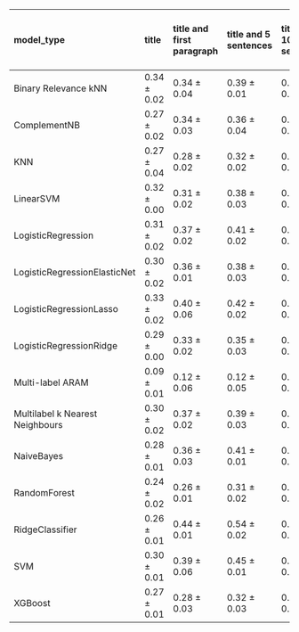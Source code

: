 | model_type                      | title           | title and first paragraph   | title and 5 sentences   | title and 10 sentences   | title and first sentence each paragraph   | raw text            |
|:--------------------------------|:----------------|:----------------------------|:------------------------|:-------------------------|:------------------------------------------|:--------------------|
| Binary Relevance kNN            | 0.34 $\pm$ 0.02 | 0.34 $\pm$ 0.04             | 0.39 $\pm$ 0.01         | 0.46 $\pm$ 0.06          | 0.43 $\pm$ 0.03                           | 0.42 $\pm$ 0.08     |
| ComplementNB                    | 0.27 $\pm$ 0.02 | 0.34 $\pm$ 0.03             | 0.36 $\pm$ 0.04         | 0.46 $\pm$ 0.08          | 0.43 $\pm$ 0.03                           | 0.45 $\pm$ 0.01     |
| KNN                             | 0.27 $\pm$ 0.04 | 0.28 $\pm$ 0.02             | 0.32 $\pm$ 0.02         | 0.33 $\pm$ 0.02          | 0.35 $\pm$ 0.02                           | 0.39 $\pm$ 0.02     |
| LinearSVM                       | 0.32 $\pm$ 0.00 | 0.31 $\pm$ 0.02             | 0.38 $\pm$ 0.03         | 0.40 $\pm$ 0.06          | 0.37 $\pm$ 0.02                           | 0.45 $\pm$ 0.04     |
| LogisticRegression              | 0.31 $\pm$ 0.02 | 0.37 $\pm$ 0.02             | 0.41 $\pm$ 0.02         | 0.43 $\pm$ 0.02          | 0.38 $\pm$ 0.01                           | 0.42 $\pm$ 0.02     |
| LogisticRegressionElasticNet    | 0.30 $\pm$ 0.02 | 0.36 $\pm$ 0.01             | 0.38 $\pm$ 0.03         | 0.37 $\pm$ 0.04          | 0.42 $\pm$ 0.01                           | 0.44 $\pm$ 0.00     |
| LogisticRegressionLasso         | 0.33 $\pm$ 0.02 | 0.40 $\pm$ 0.06             | 0.42 $\pm$ 0.02         | 0.39 $\pm$ 0.02          | 0.39 $\pm$ 0.03                           | 0.42 $\pm$ 0.01     |
| LogisticRegressionRidge         | 0.29 $\pm$ 0.00 | 0.33 $\pm$ 0.02             | 0.35 $\pm$ 0.03         | 0.41 $\pm$ 0.03          | 0.46 $\pm$ 0.03                           | 0.50 $\pm$ 0.03     |
| Multi-label ARAM                | 0.09 $\pm$ 0.01 | 0.12 $\pm$ 0.06             | 0.12 $\pm$ 0.05         | 0.16 $\pm$ 0.06          | 0.16 $\pm$ 0.03                           | 0.23 $\pm$ 0.04     |
| Multilabel k Nearest Neighbours | 0.30 $\pm$ 0.02 | 0.37 $\pm$ 0.02             | 0.39 $\pm$ 0.03         | 0.49 $\pm$ 0.01          | 0.39 $\pm$ 0.07                           | **0.56 $\pm$ 0.05** |
| NaiveBayes                      | 0.28 $\pm$ 0.01 | 0.36 $\pm$ 0.03             | 0.41 $\pm$ 0.01         | 0.44 $\pm$ 0.04          | 0.45 $\pm$ 0.01                           | 0.48 $\pm$ 0.01     |
| RandomForest                    | 0.24 $\pm$ 0.02 | 0.26 $\pm$ 0.01             | 0.31 $\pm$ 0.02         | 0.45 $\pm$ 0.09          | 0.38 $\pm$ 0.03                           | 0.47 $\pm$ 0.02     |
| RidgeClassifier                 | 0.26 $\pm$ 0.01 | 0.44 $\pm$ 0.01             | 0.54 $\pm$ 0.02         | 0.50 $\pm$ 0.03          | 0.46 $\pm$ 0.01                           | 0.52 $\pm$ 0.03     |
| SVM                             | 0.30 $\pm$ 0.01 | 0.39 $\pm$ 0.06             | 0.45 $\pm$ 0.01         | 0.44 $\pm$ 0.04          | 0.45 $\pm$ 0.06                           | 0.50 $\pm$ 0.05     |
| XGBoost                         | 0.27 $\pm$ 0.01 | 0.28 $\pm$ 0.03             | 0.32 $\pm$ 0.03         | 0.40 $\pm$ 0.01          | 0.37 $\pm$ 0.03                           | 0.45 $\pm$ 0.04     |